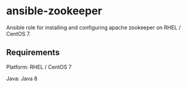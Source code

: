 # ansible-zookeeper

Ansible role for installing and configuring apache zookeeper on RHEL / CentOS 7.

## Requirements

Platform: RHEL / CentOS 7

Java: Java 8
